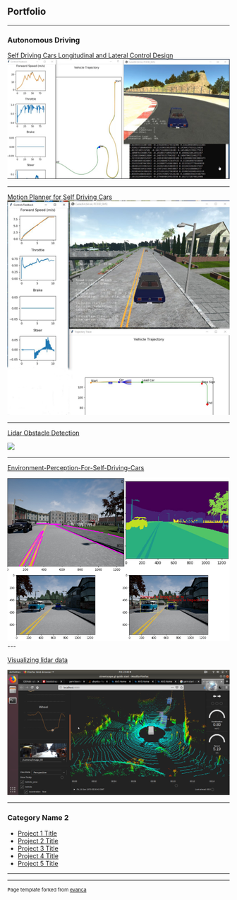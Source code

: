 ## Portfolio

---

### Autonomous Driving 

[Self Driving Cars Longitudinal and Lateral Control Design](https://github.com/enginBozkurt/SelfDrivingCarsControlDesign)
<img src="images/control.jpg?raw=true"/>

---
[Motion Planner for Self Driving Cars](https://github.com/enginBozkurt/MotionPlanner)
<img src="images/motion.jpg?raw=true"/>

---
[Lidar Obstacle Detection](https://github.com/enginBozkurt/LidarObstacleDetection)

<img src="images/lidar.gif?raw=true"/>

---

[Environment-Perception-For-Self-Driving-Cars](https://github.com/enginBozkurt/Environment-Perception-For-Self-Driving-Cars)

<img src="images/envpercep.jpg?raw=true"/>
---

[Visualizing lidar data](https://github.com/enginBozkurt/Visualizing-lidar-data)

<img src="images/58125546-7924eb00-7c19-11e9-93e1-c69c5465edb9.png?raw=true"/>

---



### Category Name 2

- [Project 1 Title](http://example.com/)
- [Project 2 Title](http://example.com/)
- [Project 3 Title](http://example.com/)
- [Project 4 Title](http://example.com/)
- [Project 5 Title](http://example.com/)

---




---
<p style="font-size:11px">Page template forked from <a href="https://github.com/evanca/quick-portfolio">evanca</a></p>
<!-- Remove above link if you don't want to attibute -->
